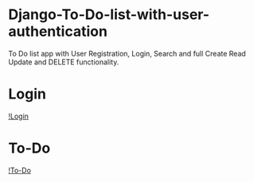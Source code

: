 # Django-To-Do-list-with-user-authentication
To Do list app with User Registration, Login, Search and full Create Read Update and DELETE functionality.

# Login
[!Login](https://github.com/pankz-104/Django-To-Do-List/blob/f0f62f62ab7881244d723991cf4ccf80eb80c282/Django%20To%20Do%20List/Django-To-Do-list-with-user-authentication-master/Django%20To%20Do%20List%20App.png)

# To-Do
[!To-Do](https://github.com/pankz-104/Django-To-Do-List/blob/f0f62f62ab7881244d723991cf4ccf80eb80c282/Django%20To%20Do%20List/Django-To-Do-list-with-user-authentication-master/Django%20To%20Do%20List%20App%20Home.png)
